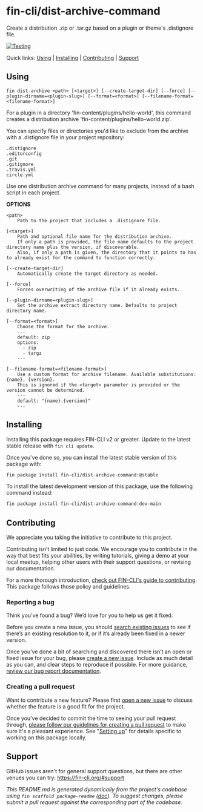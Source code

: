 fin-cli/dist-archive-command
===========================

Create a distribution .zip or .tar.gz based on a plugin or theme's .distignore file.

[![Testing](https://github.com/fin-cli/dist-archive-command/actions/workflows/testing.yml/badge.svg)](https://github.com/fin-cli/dist-archive-command/actions/workflows/testing.yml)

Quick links: [Using](#using) | [Installing](#installing) | [Contributing](#contributing) | [Support](#support)

## Using

~~~
fin dist-archive <path> [<target>] [--create-target-dir] [--force] [--plugin-dirname=<plugin-slug>] [--format=<format>] [--filename-format=<filename-format>]
~~~

For a plugin in a directory 'fin-content/plugins/hello-world', this command
creates a distribution archive 'fin-content/plugins/hello-world.zip'.

You can specify files or directories you'd like to exclude from the archive
with a .distignore file in your project repository:

```
.distignore
.editorconfig
.git
.gitignore
.travis.yml
circle.yml
```

Use one distribution archive command for many projects, instead of a bash
script in each project.

**OPTIONS**

	<path>
		Path to the project that includes a .distignore file.

	[<target>]
		Path and optional file name for the distribution archive.
		If only a path is provided, the file name defaults to the project directory name plus the version, if discoverable.
		Also, if only a path is given, the directory that it points to has to already exist for the command to function correctly.

	[--create-target-dir]
		Automatically create the target directory as needed.

	[--force]
		Forces overwriting of the archive file if it already exists.

	[--plugin-dirname=<plugin-slug>]
		Set the archive extract directory name. Defaults to project directory name.

	[--format=<format>]
		Choose the format for the archive.
		---
		default: zip
		options:
		  - zip
		  - targz
		---

	[--filename-format=<filename-format>]
		Use a custom format for archive filename. Available substitutions: {name}, {version}.
		This is ignored if the <target> parameter is provided or the version cannot be determined.
		---
		default: "{name}.{version}"
		---

## Installing

Installing this package requires FIN-CLI v2 or greater. Update to the latest stable release with `fin cli update`.

Once you've done so, you can install the latest stable version of this package with:

```bash
fin package install fin-cli/dist-archive-command:@stable
```

To install the latest development version of this package, use the following command instead:

```bash
fin package install fin-cli/dist-archive-command:dev-main
```

## Contributing

We appreciate you taking the initiative to contribute to this project.

Contributing isn’t limited to just code. We encourage you to contribute in the way that best fits your abilities, by writing tutorials, giving a demo at your local meetup, helping other users with their support questions, or revising our documentation.

For a more thorough introduction, [check out FIN-CLI's guide to contributing](https://make.finpress.org/cli/handbook/contributing/). This package follows those policy and guidelines.

### Reporting a bug

Think you’ve found a bug? We’d love for you to help us get it fixed.

Before you create a new issue, you should [search existing issues](https://github.com/fin-cli/dist-archive-command/issues?q=label%3Abug%20) to see if there’s an existing resolution to it, or if it’s already been fixed in a newer version.

Once you’ve done a bit of searching and discovered there isn’t an open or fixed issue for your bug, please [create a new issue](https://github.com/fin-cli/dist-archive-command/issues/new). Include as much detail as you can, and clear steps to reproduce if possible. For more guidance, [review our bug report documentation](https://make.finpress.org/cli/handbook/bug-reports/).

### Creating a pull request

Want to contribute a new feature? Please first [open a new issue](https://github.com/fin-cli/dist-archive-command/issues/new) to discuss whether the feature is a good fit for the project.

Once you've decided to commit the time to seeing your pull request through, [please follow our guidelines for creating a pull request](https://make.finpress.org/cli/handbook/pull-requests/) to make sure it's a pleasant experience. See "[Setting up](https://make.finpress.org/cli/handbook/pull-requests/#setting-up)" for details specific to working on this package locally.

## Support

GitHub issues aren't for general support questions, but there are other venues you can try: https://fin-cli.org/#support


*This README.md is generated dynamically from the project's codebase using `fin scaffold package-readme` ([doc](https://github.com/fin-cli/scaffold-package-command#fin-scaffold-package-readme)). To suggest changes, please submit a pull request against the corresponding part of the codebase.*
